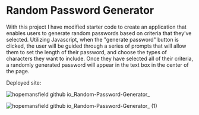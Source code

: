 # Random Password Generator

With this project I have modified starter code to create an application that enables users to generate random passwords based on criteria that they’ve selected. Utilizing Javascript, when the "generate password" button is clicked, the user will be guided through a series of prompts that will allow them to set the length of their password, and choose the types of characters they want to include. Once they have selected all of their criteria, a randomly generated password will appear in the text box in the center of the page. 

Deployed site: 

![hopemansfield github io_Random-Password-Generator_](https://user-images.githubusercontent.com/116748007/207097194-735f89c1-722f-4864-9505-3dae3f56d1d9.png)

![hopemansfield github io_Random-Password-Generator_ (1)](https://user-images.githubusercontent.com/116748007/207097269-89f1b206-8b09-4145-8fe7-0dc906893534.png)




